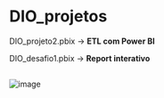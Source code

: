 # DIO_projetos 


DIO_projeto2.pbix -> **ETL com Power BI**

DIO_desafio1.pbix -> **Report interativo**

##


![image](https://github.com/LucasAFidalgo/DIO_projetos/assets/129699043/f6bbe92e-0f7c-47c0-92a3-d42a35cecc5b)

